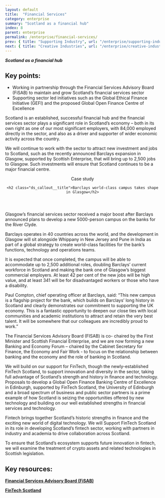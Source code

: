 ```yaml
---
layout: default
title:  "Financial Services"
category: enterprise
summary: "Scotland as a financial hub"
index: 8
parent: enterprise
permalink: /enterprise/financial-services/
prev: { title: "Supporting Industry", url: "/enterprise/supporting-industry/" }
next: { title: "Creative Industries", url: "/enterprise/creative-industries/" }
---
```

***Scotland as a financial hub***

## Key points:

- Working in partnership through the Financial Services Advisory Board (FiSAB) to maintain and grow Scotland’s financial services sector
- Supporting sector led initiatives such as the Global Ethical Finance Initiative (GEFI) and the proposed Global Open Finance Centre of Excellence

Scotland is an established, successful financial hub and the financial services sector plays a significant role in Scotland’s economy – both in its own right as one of our most significant employers, with 84,000 employed directly in the sector, and also as a driver and supporter of wider economic activity across the country.

We will continue to work with the sector to attract new investment and jobs to Scotland, such as the recently announced Barclays expansion in Glasgow, supported by Scottish Enterprise, that will bring up to 2,500 jobs to Glasgow. Such investments will ensure that Scotland continues to be a major financial centre.

<div class="ds_callout">
<header>
    <div class="ds_callout__label ds_content-label">Case study</div>

    <h2 class="ds_callout__title">Barclays world-class campus takes shape in Glasgow</h2>
</header>

<div class="ds_callout__content">
<p>Glasgow’s financial services sector received a major boost after Barclays announced plans to develop a new 5000-person campus on the banks for the River Clyde.</p>
<p>Barclays operates in 40 countries across the world, and the development in Glasgow will sit alongside Whippany in New Jersey and Pune in India as part of a global strategy to create world-class facilities for the bank’s functions, technology and operations teams.</p>
<p>It is expected that once completed, the campus will be able to accommodate up to 2,500 additional roles, doubling Barclays’ current workforce in Scotland and making the bank one of Glasgow’s biggest commercial employers.  At least 42 per cent of the new jobs will be high value, and at least 341 will be for disadvantaged workers or those who have a disability.</p>
<p>Paul Compton, chief operating officer at Barclays, said: “This new campus is a flagship project for the bank, which builds on Barclays’ long history in Scotland and clearly demonstrates our commitment to supporting the UK economy.  This is a fantastic opportunity to deepen our close ties with local communities and academic institutions to attract and retain the very best talent. It will be somewhere that our colleagues are incredibly proud to work.”</p>
</div>
</div>

The Financial Services Advisory Board (FISAB) is co- chaired by the First Minister and Scottish Financial Enterprise, and we are now forming a new Banking and Economy Forum – chaired by the Cabinet Secretary for Finance, the Economy and Fair Work - to focus on the relationship between banking and the economy and the role of banking in Scotland.

We will build on our support for FinTech, though the newly-established FinTech Scotland, to support innovation and diversity in the sector, taking full advantage of Scotland’s strength and history in finance and technology. Proposals to develop a Global Open Finance Banking Centre of Excellence in Edinburgh, supported by FinTech Scotland, the University of Edinburgh and a broad spectrum of business and public sector partners is a prime example of how Scotland is seizing the opportunities offered by new technology and building on our well established strengths in financial services and technology.

Fintech brings together Scotland’s historic strengths in finance and the exciting new world of digital technology. We will Support FinTech Scotland in its role in developing Scotland’s fintech sector, working with partners in industry and academia to drive collaboration across Scotland.

To ensure that Scotland’s ecosystem supports future innovation in fintech, we will examine the treatment of crypto assets and related technologies in Scottish legislation.

## Key resources:

**[Financial Services Advisory Board (FiSAB)](https://www.gov.scot/groups/fisab/)**

**[FinTech Scotland](https://www.fintechscotland.com/)**

